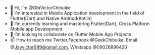 - 👋 Hi, I’m @ObiVictorChibuike
- 👀 I’m interested in Mobile Application development in the field of Flutter(Dart) and Native Andriod(Kotlin)
- 🌱 I’m currently learning and mastering Flutter(Dart), Cross Platform Mobile app Development
- 💞️ I’m looking to collaborate on Flutter Mobile App Projects
- 📫 How to reach me Twitter,Facebook @GeekChibuike, Email @Jayvictor999@gmail.com, Whatsapp @09026896420

<!---
ObiVictorChibuike/ObiVictorChibuike is a ✨ special ✨ repository because its `README.md` (this file) appears on your GitHub profile.
You can click the Preview link to take a look at your changes.
--->
